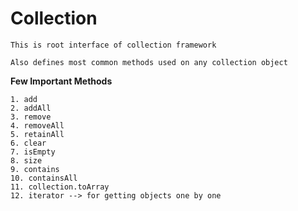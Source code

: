 # Collection
   
    This is root interface of collection framework
    
    Also defines most common methods used on any collection object

   **Few Important Methods**

    1. add
    2. addAll
    3. remove
    4. removeAll
    5. retainAll
    6. clear
    7. isEmpty
    8. size
    9. contains
    10. containsAll
    11. collection.toArray
    12. iterator --> for getting objects one by one

